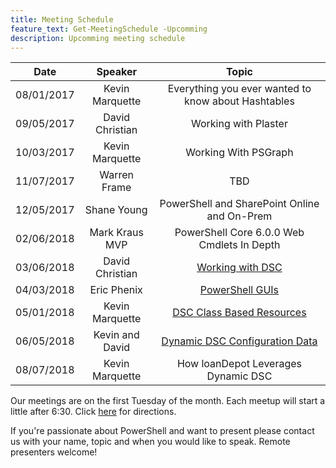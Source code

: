 ```yaml
---
title: Meeting Schedule
feature_text: Get-MeetingSchedule -Upcomming
description: Upcomming meeting schedule
---
```


| Date       |     Speaker     |                                                  Topic                                                 |
|------------|:---------------:|:------------------------------------------------------------------------------------------------------:|
| 08/01/2017 | Kevin Marquette |                           Everything you ever wanted to know about Hashtables                          |
| 09/05/2017 | David Christian |                                          Working with Plaster                                          |
| 10/03/2017 | Kevin Marquette |                                          Working With PSGraph                                          |
| 11/07/2017 |   Warren Frame  |                                                   TBD                                                  |
| 12/05/2017 |   Shane Young   |                              PowerShell and SharePoint Online and On-Prem                              |
| 02/06/2018 |  Mark Kraus MVP |                               PowerShell Core 6.0.0 Web Cmdlets In Depth                               |
| 03/06/2018 | David Christian |        [Working with DSC](https://www.meetup.com/SoCal-PowerShell-user-group/events/246356600/)        |
| 04/03/2018 |   Eric Phenix   |         [PowerShell GUIs](https://www.meetup.com/SoCal-PowerShell-user-group/events/248384586/)        |
| 05/01/2018 | Kevin Marquette |   [DSC Class Based Resources ](https://www.meetup.com/SoCal-PowerShell-user-group/events/248384828/)   |
| 06/05/2018 | Kevin and David | [Dynamic DSC Configuration Data](https://www.meetup.com/SoCal-PowerShell-user-group/events/248384992/) |
| 08/07/2018 | Kevin Marquette |                                   How loanDepot Leverages Dynamic DSC                                  |

Our meetings are on the first Tuesday of the month.
Each meetup will start a little after 6:30.
Click [here](https://goo.gl/maps/H8xLQdvTooK2) for directions.

If you're passionate about PowerShell and want to present please contact us with your name, topic and when you would like to speak.
Remote presenters welcome!
